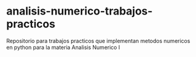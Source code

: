 # analisis-numerico-trabajos-practicos
Repositorio para trabajos practicos que implementan metodos numericos en python para la materia Analisis Numerico I
